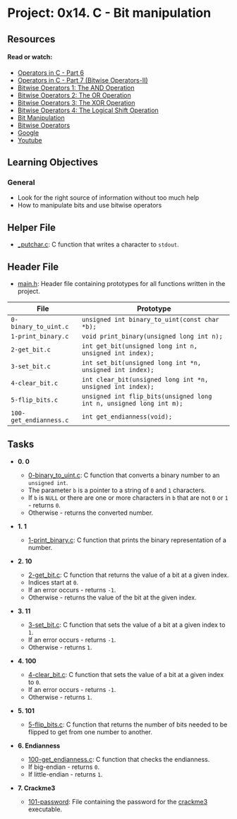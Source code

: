 # Project: 0x14. C - Bit manipulation

## Resources

#### Read or watch:

* [Operators in C - Part 6](https://www.youtube.com/watch?feature=shared&v=egUyaWtsQc0)
* [Operators in C - Part 7 (Bitwise Operators-II)](https://www.youtube.com/watch?v=LP0acaj3ZLE)
* [Bitwise Operators 1: The AND Operation](https://www.youtube.com/watch?v=bizj3dle8Qc)
* [Bitwise Operators 2: The OR Operation](https://www.youtube.com/watch?v=TMFnWGJEJuI)
* [Bitwise Operators 3: The XOR Operation](https://www.youtube.com/watch?v=O9VELMn3jIY)
* [Bitwise Operators 4: The Logical Shift Operation](https://www.youtube.com/watch?v=mjqswwqE1RQ)
* [Bit Manipulation](https://pebble.gitbooks.io/learning-c-with-pebble/content/chapter12.html)
* [Bitwise Operators](https://www.programiz.com/c-programming/bitwise-operators)
* [Google](https://www.google.com/webhp?q=bit+manipulation+C)
* [Youtube](https://www.youtube.com/results?search_query=bitwise+operators+in+c)
## Learning Objectives

### General

* Look for the right source of information without too much help
* How to manipulate bits and use bitwise operators

## Helper File

* [_putchar.c](./_putchar.c): C function that writes a character to `stdout`.

## Header File

* [main.h](./main.h): Header file containing prototypes for all
  functions written in the project.

| File                   | Prototype                                                           |
|------------------------|---------------------------------------------------------------------|
| `0-binary_to_uint.c`   | `unsigned int binary_to_uint(const char *b);`                       |
| `1-print_binary.c`     | `void print_binary(unsigned long int n);`                           |
| `2-get_bit.c`          | `int get_bit(unsigned long int n, unsigned int index);`             |
| `3-set_bit.c`          | `int set_bit(unsigned long int *n, unsigned int index);`            |
| `4-clear_bit.c`        | `int clear_bit(unsigned long int *n, unsigned int index);`          |
| `5-flip_bits.c`        | `unsigned int flip_bits(unsigned long int n, unsigned long int m);` |
| `100-get_endianness.c` | `int get_endianness(void);`                                         |

## Tasks

* **0. 0**
    * [0-binary_to_uint.c](./0-binary_to_uint.c): C function that converts a binary number
      to an `unsigned int`.
    * The parameter `b` is a pointer to a string of `0` and `1` characters.
    * If `b` is `NULL` or there are one or more characters in `b` that are
      not `0` or `1` - returns `0`.
    * Otherwise - returns the converted number.

* **1. 1**
    * [1-print_binary.c](./1-print_binary.c): C function that prints the binary representation
      of a number.

* **2. 10**
    * [2-get_bit.c](./2-get_bit.c): C function that returns the value of a bit at a
      given index.
    * Indices start at `0`.
    * If an error occurs - returns `-1`.
    * Otherwise - returns the value of the bit at the given index.

* **3. 11**
    * [3-set_bit.c](./3-set_bit.c): C function that sets the value of a bit at a given index
      to `1`.
    * If an error occurs - returns `-1`.
    * Otherwise - returns `1`.

* **4. 100**
    * [4-clear_bit.c](./4-clear_bit.c): C function that sets the value of a bit at
      a given index to `0`.
    * If an error occurs - returns `-1`.
    * Otherwise - returns `1`.

* **5. 101**
    * [5-flip_bits.c](./5-flip_bits.c): C function that returns the number of bits needed
      to be flipped to get from one number to another.

* **6. Endianness**
    * [100-get_endianness.c](./100-get_endianness.c): C function that checks the endianness.
    * If big-endian - returns `0`.
    * If little-endian - returns `1`.

* **7. Crackme3**
    * [101-password](./101-password): File containing the password for the
      [crackme3](https://github.com/holbertonschool/0x13.c) executable.
